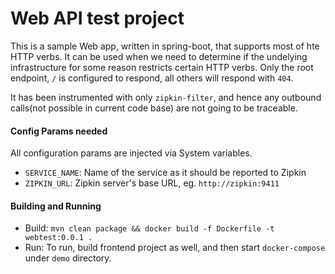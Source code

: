 # Web API test project

This is a sample Web app, written in spring-boot, that supports most of hte HTTP verbs. It can be used when we need to determine if the undelying infrastructure for some reason restricts certain HTTP verbs. Only the root endpoint, ```/``` is configured to respond, all others will respond with ```404```.

It has been instrumented with only ```zipkin-filter```, and hence any outbound calls(not possible in current code base) are not going to be traceable.
#### Config Params needed
All configuration params are injected via System variables.
- ```SERVICE_NAME```: Name of the service as it should be reported to Zipkin
- ```ZIPKIN_URL```: Zipkin server's base URL, eg. ```http://zipkin:9411```

#### Building and Running
- Build: ```mvn clean package && docker build -f Dockerfile -t webtest:0.0.1 .```
- Run: To run, build frontend project as well, and then start ```docker-compose``` under ```demo``` directory.